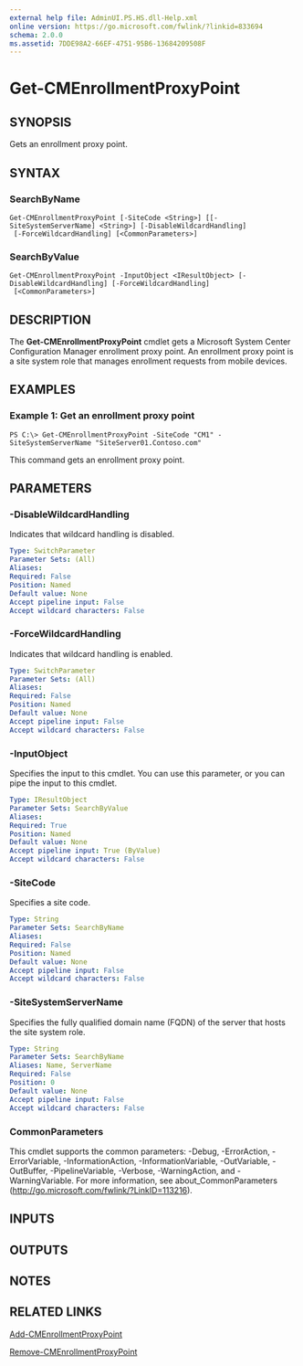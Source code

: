 ```yaml
---
external help file: AdminUI.PS.HS.dll-Help.xml
online version: https://go.microsoft.com/fwlink/?linkid=833694
schema: 2.0.0
ms.assetid: 7DDE98A2-66EF-4751-95B6-13684209508F
---
```


# Get-CMEnrollmentProxyPoint

## SYNOPSIS
Gets an enrollment proxy point.

## SYNTAX

### SearchByName
```
Get-CMEnrollmentProxyPoint [-SiteCode <String>] [[-SiteSystemServerName] <String>] [-DisableWildcardHandling]
 [-ForceWildcardHandling] [<CommonParameters>]
```

### SearchByValue
```
Get-CMEnrollmentProxyPoint -InputObject <IResultObject> [-DisableWildcardHandling] [-ForceWildcardHandling]
 [<CommonParameters>]
```

## DESCRIPTION
The **Get-CMEnrollmentProxyPoint** cmdlet gets a Microsoft System Center Configuration Manager enrollment proxy point.
An enrollment proxy point is a site system role that manages enrollment requests from mobile devices.

## EXAMPLES

### Example 1: Get an enrollment proxy point
```
PS C:\> Get-CMEnrollmentProxyPoint -SiteCode "CM1" -SiteSystemServerName "SiteServer01.Contoso.com"
```

This command gets an enrollment proxy point.

## PARAMETERS

### -DisableWildcardHandling
Indicates that wildcard handling is disabled.

```yaml
Type: SwitchParameter
Parameter Sets: (All)
Aliases: 
Required: False
Position: Named
Default value: None
Accept pipeline input: False
Accept wildcard characters: False
```

### -ForceWildcardHandling
Indicates that wildcard handling is enabled.

```yaml
Type: SwitchParameter
Parameter Sets: (All)
Aliases: 
Required: False
Position: Named
Default value: None
Accept pipeline input: False
Accept wildcard characters: False
```

### -InputObject
Specifies the input to this cmdlet. 
You can use this parameter, or you can pipe the input to this cmdlet. 

```yaml
Type: IResultObject
Parameter Sets: SearchByValue
Aliases: 
Required: True
Position: Named
Default value: None
Accept pipeline input: True (ByValue)
Accept wildcard characters: False
```

### -SiteCode
Specifies a site code.

```yaml
Type: String
Parameter Sets: SearchByName
Aliases: 
Required: False
Position: Named
Default value: None
Accept pipeline input: False
Accept wildcard characters: False
```

### -SiteSystemServerName
Specifies the fully qualified domain name (FQDN) of the server that hosts the site system role.

```yaml
Type: String
Parameter Sets: SearchByName
Aliases: Name, ServerName
Required: False
Position: 0
Default value: None
Accept pipeline input: False
Accept wildcard characters: False
```

### CommonParameters
This cmdlet supports the common parameters: -Debug, -ErrorAction, -ErrorVariable, -InformationAction, -InformationVariable, -OutVariable, -OutBuffer, -PipelineVariable, -Verbose, -WarningAction, and -WarningVariable. For more information, see about_CommonParameters (http://go.microsoft.com/fwlink/?LinkID=113216).

## INPUTS

## OUTPUTS

## NOTES

## RELATED LINKS

[Add-CMEnrollmentProxyPoint](./Add-CMEnrollmentProxyPoint.md)

[Remove-CMEnrollmentProxyPoint](./Remove-CMEnrollmentProxyPoint.md)


